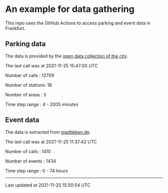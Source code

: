 # An example for data gathering

This repo uses the GitHub Actions to access parking and event data in Frankfurt.

## Parking data
The data is provided by the [open data collection of the city](https://www.offenedaten.frankfurt.de/).

The last call was at 2021-11-25 15:47:00 UTC

Number of calls   : 12709

Number of stations:    18

Number of areas   :     5

Time step range   :     4 -  2005 minutes


## Event data
The data is extracted from [stadtleben.de](https://stadtleben.de/frankfurt/).

The last call was at 2021-11-25 11:37:42 UTC

Number of calls   : 1410

Number of events  : 1434

Time step range   :    0 -   74 hours


----

Last updated at 2021-11-25 15:50:54 UTC
